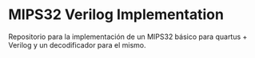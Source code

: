 # MIPS32 Verilog Implementation
Repositorio para la implementación de un MIPS32 básico para quartus + Verilog y un decodificador para el mismo.
